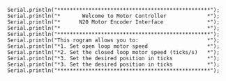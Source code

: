     Serial.println("*************************************************");
    Serial.println("*       Welcome to Motor Controller             *");
    Serial.println("*      N20 Motor Encoder Interface              *");
    Serial.println("*                                               *");
    Serial.println("*************************************************");
    Serial.println("This rogram allows you to:                      *");
    Serial.println("*1. Set open loop motor speed                   *");
    Serial.println("*2. Set the closed loop motor speed (ticks/s)   *");
    Serial.println("*3. Set the desired position in ticks           *");
    Serial.println("*3. Set the desired position in ticks           *");
    Serial.println("*************************************************");
